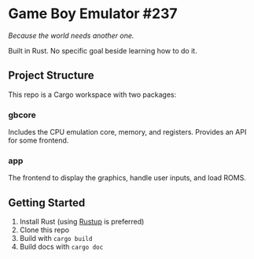 # Game Boy Emulator #237

*Because the world needs another one.*

Built in Rust. No specific goal beside learning how to do it.

## Project Structure
This repo is a Cargo workspace with two packages:

### gbcore

Includes the CPU emulation core, memory, and registers. Provides an API for some frontend.

### app

The frontend to display the graphics, handle user inputs, and load ROMS.

## Getting Started

1. Install Rust (using [Rustup](https://www.rust-lang.org/learn/get-started) is preferred)
2. Clone this repo
3. Build with `cargo build`
4. Build docs with `cargo doc`
